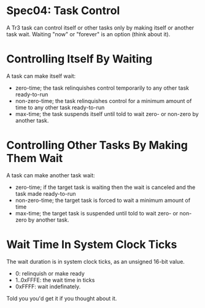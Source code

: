 # Spec04: Task Control

A Tr3 task can control itself or other tasks only by
making itself or another task wait.
Waiting "now" or "forever" is an option (think about it).

# Controlling Itself By Waiting

A task can make itself wait:

* zero-time; the task relinquishes control temporarily to any other task ready-to-run
* non-zero-time; the task relinquishes control for a minimum amount of time to any other task ready-to-run
* max-time; the task suspends itself until told to wait zero- or non-zero by another task.

# Controlling Other Tasks By Making Them Wait

A task can make another task wait:

* zero-time; if the target task is waiting then the wait is canceled and the task made ready-to-run
* non-zero-time; the target task is forced to wait a minimum amount of time
* max-time; the target task is suspended until told to wait zero- or non-zero by another task.

# Wait Time In System Clock Ticks

The wait duration is in system clock ticks, as an unsigned 16-bit value.

* 0: relinquish or make ready
* 1..0xFFFE: the wait time in ticks
* 0xFFFF: wait indefinately.

Told you you'd get it if you thought about it.
